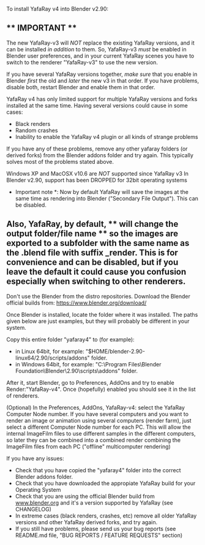To install YafaRay v4 into Blender v2.90:

** IMPORTANT **
----------------------------------------------
The new YafaRay-v3 will *NOT* replace the existing YafaRay versions, and it can be installed *in addition* to them.
So, YafaRay-v3 *must* be enabled in Blender user preferences, and in your current YafaRay scenes you have to switch to the renderer "YafaRay-v3" to use the new version.

If you have several YafaRay versions together, *make sure* that you enable in Blender *first* the old and *later* the new v3 in that order. If you have problems, disable both, restart Blender and enable them in that order.

YafaRay v4 has only limited support for multiple YafaRay versions and forks installed at the same time. Having several versions could cause in some cases:
* Black renders
* Random crashes
* Inability to enable the YafaRay v4 plugin or all kinds of strange problems

If you have any of these problems, remove any other yafaray folders (or derived forks) from the Blender addons folder and try again. This typically solves most of the problems stated above.

Windows XP and MacOSX v10.6 are *NOT* supported since YafaRay v3
In Blender v2.90, support has been DROPPED for 32bit operating systems

* Important note *: Now by default YafaRay will save the images at the same time as rendering into Blender ("Secondary File Output"). This can be disabled.

Also, YafaRay, by default, ** will change the output folder/file name ** so the images are exported to a subfolder with the same name as the .blend file with suffix _render. This is for convenience and can be disabled, but if you leave the default it could cause you confusion especially when switching to other renderers.
----------------------------------------------

Don't use the Blender from the distro repositories. Download the Blender official builds from:
https://www.blender.org/download/

Once Blender is installed, locate the folder where it was installed. The paths given below are just examples, but they will probably be different in your system.

Copy this entire folder "yafaray4" to (for example):
  - in Linux 64bit, for example: "$HOME/blender-2.90-linux64/2.90/scripts/addons" folder.
  - in Windows 64bit, for example: "C:\Program Files\Blender Foundation\Blender\2.90\scripts\addons" folder.

After it, start Blender, go to Preferences, AddOns and try to enable Render:"YafaRay-v4". Once (hopefully) enabled you should see it in the list of renderers.

(Optional) In the Preferences, AddOns, YafaRay-v4: select the YafaRay Computer Node number. If you have several computers and you want to render an image or animation using several computers (render farm), just select a different Computer Node number for each PC. This will allow the internal ImageFilm files to use different samples in the different computers, so later they can be combined into a combined render combining the ImageFilm files from each PC ("offline" multicomputer rendering)

If you have any issues:

* Check that you have copied the "yafaray4" folder into the correct Blender addons folder.
* Check that you have downloaded the appropiate YafaRay build for your Operating System
* Check that you are using the official Blender build from www.blender.org and it's a version supported by YafaRay (see CHANGELOG)
* In extreme cases (black renders, crashes, etc) remove all older YafaRay versions and other YafaRay derived forks, and try again.
* If you still have problems, please send us your bug reports (see README.md file, "BUG REPORTS / FEATURE REQUESTS" section)
